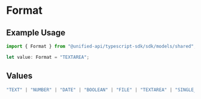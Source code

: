 # Format

## Example Usage

```typescript
import { Format } from "@unified-api/typescript-sdk/sdk/models/shared";

let value: Format = "TEXTAREA";
```

## Values

```typescript
"TEXT" | "NUMBER" | "DATE" | "BOOLEAN" | "FILE" | "TEXTAREA" | "SINGLE_SELECT" | "MULTIPLE_SELECT" | "MEASUREMENT" | "PRICE" | "YES_NO" | "CURRENCY" | "URL"
```